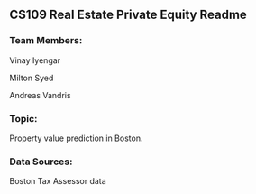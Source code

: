 ## CS109 Real Estate Private Equity Readme

### Team Members: 
Vinay Iyengar

Milton Syed

Andreas Vandris

### Topic:
Property value prediction in Boston. 

### Data Sources:
Boston Tax Assessor data



